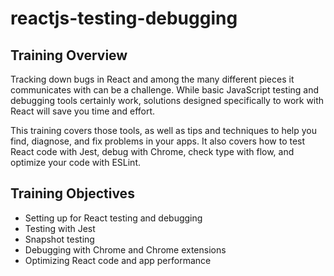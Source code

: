 # reactjs-testing-debugging

## Training Overview

Tracking down bugs in React and among the many different pieces it communicates with can be a challenge. While basic JavaScript testing and debugging tools certainly work, solutions designed specifically to work with React will save you time and effort.

This training covers those tools, as well as tips and techniques to help you find, diagnose, and fix problems in your apps. It also covers how to test React code with Jest, debug with Chrome, check type with flow, and optimize your code with ESLint.

## Training Objectives

- Setting up for React testing and debugging
- Testing with Jest
- Snapshot testing
- Debugging with Chrome and Chrome extensions
- Optimizing React code and app performance
